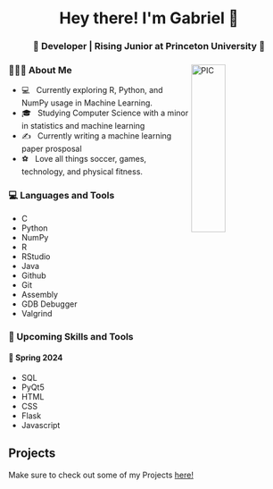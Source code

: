<h1 align="center">Hey there! I'm Gabriel  👋 </h1>
<h3 align="center">🚀 Developer | Rising Junior at Princeton University  🚀</h3>
<div>
<img width="35%" align="right" alt="PIC" height="300px" src="https://www.pngitem.com/pimgs/m/4-42822_apple-tv-copy-developer-illustration-png-transparent-png.png" />
<div align="left">
  <h3> 👨🏻‍💻 About Me </h3>

  - 💻 &nbsp; Currently exploring R, Python, and NumPy usage in Machine Learning. 
  - 🎓 &nbsp; Studying Computer Science with a minor in statistics and machine learning
  - ✍️ &nbsp; Currently writing a machine learning paper prosposal 
  - ⚽ &nbsp; Love all things soccer, games, technology, and physical fitness.
</div>
</div>

<div>
  <h3> 💻 Languages and Tools </h3>
  
  - C
  - Python
  - NumPy
  - R
  - RStudio
  - Java
  - Github
  - Git
  - Assembly
  - GDB Debugger
  - Valgrind

  <h3> 🚀 Upcoming Skills and Tools</h3>
  <h4> 🌳 Spring 2024</h4>
  <ul>
    <li>SQL</li>
    <li>PyQt5</li>
    <li>HTML</li>
    <li>CSS</li>
    <li>Flask</li>
    <li>Javascript</li>
  </ul>
</div>

## Projects

Make sure to check out some of my Projects [here!](/Projects)
